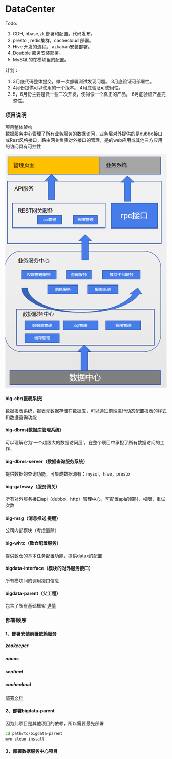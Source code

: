 # DataCenter

Todo:
1. CDH, hbase,zk 部署和配置。代码发布。
2. presto , redis集群，cachecloud 部署。
3. Hive 开发的流程。 azkaban安装部署。
4. Doubble 服务安装部署。 
5. MySQL的在模块里的配置。


计划：
1. 3月底代码整体提交，做一次部署测试发现问题。 3月底验证可部署性。
2. 4月份提供可以使用的一个版本。              4月底验证可使用性。
3. 5，6月份主要是做一些二次开发，使得像一个真正的产品。   6月底验证产品完整性。

### 项目说明
项目整体架构  
数据服务中心管理了所有业务服务的数据访问，业务层对外提供的是dubbo接口或Rest风格接口，路由网关负责对外接口的管理，是的web应用或其他三方应用的访问具有可控性

![avatar](架构图.png)
#### big-cbr(报表系统)
数据报表系统，报表元数据存储在数据库，可以通过前端进行动态配置报表的样式和数据查询功能
#### big-dbms(数据库管理系统)
可以理解它为’一个超级大的数据访问层’，在整个项目中承担了所有数据访问的工作，
#### big-dbms-server（数据查询服务系统）
提供数据的查询功能，可集成数据源有：mysql，hive，presto
#### big-gateway（服务网关）
所有对外服务接口api（dubbo，http）管理中心，可配置api的超时，权限，重试次数
#### big-msg（消息推送 提醒）
公司内部模块（考虑删除）
#### big-whtc（数仓配置服务）
提供数仓的基本任务配置功能，提供datax的配置
#### bigdata-interface（模块的对外服务接口）
所有模块间的调用接口信息
#### bigdata-parent（父工程）
包含了所有基础框架 [详情](bigdata-parent/README.md)
### 部署顺序
#### 1、部署安装前置依赖服务
##### zookeeper
##### nacos
##### sentinel
##### cachecloud
[部署文档](./cachecloud/README.md)
#### 2、部署bigdata-parent
因为此项目是其他项目的依赖，所以需要最先部署
```bash
cd path/to/bigdata-parent
mvn clean install
```
#### 3、部署数据服务中心项目


